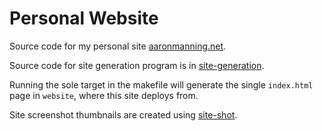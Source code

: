 # Personal Website

Source code for my personal site [aaronmanning.net](https://www.aaronmanning.net).

Source code for site generation program is in [site-generation](site-generation).

Running the sole target in the makefile will generate the single `index.html` page in `website`, where this site deploys from.

Site screenshot thumbnails are created using [site-shot](https://www.site-shot.com/).
